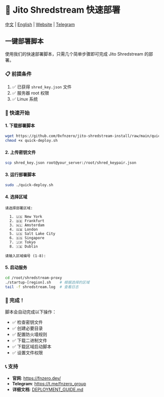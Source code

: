 # 🚀 Jito Shredstream 快速部署

[中文](https://github.com/0xfnzero/jito-shredstream-install/blob/main/QUICK_START_CN.md) | [English](https://github.com/0xfnzero/jito-shredstream-install/blob/main/QUICK_START.md) | [Website](https://fnzero.dev/) | [Telegram](https://t.me/fnzero_group)

## 一键部署脚本

使用我们的快速部署脚本，只需几个简单步骤即可完成 Jito Shredstream 的部署。

### 📋 前提条件

1. ✅ 已获得 `shred_key.json` 文件
2. ✅ 服务器 root 权限
3. ✅ Linux 系统

### 🎯 快速开始

#### 1. 下载部署脚本
```bash
wget https://github.com/0xfnzero/jito-shredstream-install/raw/main/quick-deploy.sh
chmod +x quick-deploy.sh
```

#### 2. 上传密钥文件
```bash
scp shred_key.json root@your_server:/root/shred_keypair.json
```

#### 3. 运行部署脚本
```bash
sudo ./quick-deploy.sh
```

#### 4. 选择区域
```
请选择部署区域:

  1. 🇺🇸 New York
  2. 🇩🇪 Frankfurt  
  3. 🇳🇱 Amsterdam
  4. 🇬🇧 London
  5. 🇺🇸 Salt Lake City
  6. 🇸🇬 Singapore
  7. 🇯🇵 Tokyo
  8. 🇮🇪 Dublin

请输入区域编号 (1-8): 
```

#### 5. 启动服务
```bash
cd /root/shredstream-proxy
./startup-[region].sh    # 根据选择的区域
tail -f shredstream.log  # 查看日志
```

### 🎉 完成！

脚本会自动完成以下操作：
- ✅ 检查密钥文件
- ✅ 创建必要目录
- ✅ 配置防火墙规则
- ✅ 下载二进制文件
- ✅ 下载区域启动脚本
- ✅ 设置文件权限

### 📞 支持

- **官网**: https://fnzero.dev/
- **Telegram**: https://t.me/fnzero_group
- **详细文档**: [DEPLOYMENT_GUIDE.md](./DEPLOYMENT_GUIDE.md)

